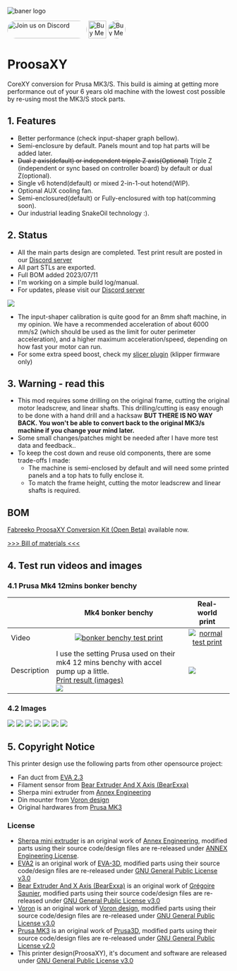![baner logo](./doc/logo/logo.png)

<a href="https://discord.gg/WZVP2HuAag" style="height: 40px !important;"><img src="https://discordapp.com/api/guilds/851371040566673428/widget.png?style=banner2" alt="Join us on Discord" style="height: 40px !important;width: 180px !important;border-radius: 19px !important;" ></a>
<a href='https://ko-fi.com/F1F06RMBO' target='_blank'><img height='36' style='border:0px;height:40px;' src='https://cdn.ko-fi.com/cdn/kofi2.png?v=3' border='0' alt='Buy Me a Coffee at ko-fi.com' /></a>
<a href='https://www.amazon.jp/hz/wishlist/ls/2AHXTCG01RYAZ?ref_=wl_share' target='_blank'><img height='36' style='border:0px;height:40px; !important;border-radius: 19px' src='./doc/logo/buy-me-a-spool.png' border='0' alt='Buy Me a spool at amazon Japan' /></a>

# ProosaXY
CoreXY conversion for Prusa MK3/S. This build is aiming at getting more performance out of your 6 years old machine with the lowest cost possible by re-using most the MK3/S stock parts.

## 1. Features

- Better performance (check input-shaper graph bellow).
- Semi-enclosure by default. Panels mount and top hat parts will be added later.
- ~~Dual z axis(default) or independent tripple Z axis(Optional)~~ Triple Z (independent or sync based on controller board) by default or dual Z(optional).
- Single v6 hotend(default) or mixed 2-in-1-out hotend(WIP).
- Optional AUX cooling fan.
- Semi-enclosured(default) or Fully-enclosured with top hat(comming soon).
- Our industrial leading SnakeOil technology :).

## 2. Status

- All the main parts design are completed. Test print result are posted in our [Discord server](https://discord.gg/WZVP2HuAag)
- All part STLs are exported. 
- Full BOM added 2023/07/11
- I'm working on a simple build log/manual. 
- For updates, please visit our [Discord server](https://discord.gg/WZVP2HuAag)



![](./doc/img/shaper.png)
- The input-shaper calibration is quite good for an 8mm shaft machine, in my opinion. We have a recommended acceleration of about 6000 mm/s2 (which should be used as the limit for outer perimeter acceleration), and a higher maximum acceleration/speed, depending on how fast your motor can run.
- For some extra speed boost, check my [slicer plugin](https://github.com/SnakeOilXY/klipper-dynamic-scv-slicer-post-processing) (klipper firmware only)

## 3. Warning - read this

- This mod requires some drilling on the original frame, cutting the original motor leadscrew, and linear shafts. This drilling/cutting is easy enough to be done with a hand drill and a hacksaw **BUT THERE IS NO WAY BACK. You won't be able to convert back to the original MK3/s machine if you change your mind later.**
- Some small changes/patches might be needed after I have more test data and feedback..
- To keep the cost down and reuse old components, there are some trade-offs I made:
    - The machine is semi-enclosed by default and will need some printed panels and a top hats to fully enclose it.
    - To match the frame height, cutting the motor leadscrew and linear shafts is required.

## BOM

[Fabreeko ProosaXY Conversion Kit (Open Beta)](https://www.fabreeko.com/products/proosa-xy-conversion-for-mk3s-to-core-xy-by-snakeoilxy-open-beta) available now.

[>>> Bill of materials <<<](./doc/BOM/readme.md)

## 4. Test run videos and images

### 4.1 Prusa Mk4 12mins bonker benchy 


<table>
    <thead>
        <tr>
            <th></th>
            <th align="center">Mk4 bonker benchy</th>
            <th align="center">Real-world print</th>
        </tr>
    </thead>
    <tbody>
        <tr>
            <td>Video</td>
            <td align="center"><a href="https://youtu.be/1M5wx4Q0jNs" rel="nofollow">
            <img src="https://img.youtube.com/vi/1M5wx4Q0jNs/0.jpg" alt="bonker benchy test print"/></a></td>
            <td align="center"><a href="https://youtu.be/Dink3JQ" rel="nofollow">
            <img src="https://img.youtube.com/vi/Dink3JQ-bNY/0.jpg" alt="normal test print"/></a></td>
        </tr>
        <tr>
            <td>Description</td>
            <td>I use the setting Prusa used on their mk4 12 mins benchy with accel pump up a little.</br>
            <a href="https://github.com/SnakeOilXY/ProosaXY/tree/master/doc/img/bonker-benchy">Print result (images)</a></br>
            <img src="https://github.com/SnakeOilXY/ProosaXY/blob/master/doc/img/setting_benchy.png?raw=true"></td>
            <td><img src="https://github.com/SnakeOilXY/ProosaXY/blob/master/doc/img/setting_standard.png?raw=true"></td>
        </tr>
    </tbody>
</table>

### 4.2 Images
![](./doc/img/preview-01.jpg)
![](./doc/img/preview-02.jpg)
![](./doc/img/preview-03.jpg)
![](./doc/img/preview-04.jpg)
![](./doc/img/preview-05.jpg)
![](./doc/img/preview-06.jpg)
![](./doc/img/preview-07.jpg)

## 5. Copyright Notice

This printer design use the following parts from other opensource project:
- Fan duct from [EVA 2.3](https://github.com/EVA-3D/eva-main)
- Filament sensor from [Bear Extruder And X Axis (BearExxa)](https://github.com/gregsaun/bear_extruder_and_x_axis)
- Sherpa mini extruder from [Annex Engineering](https://github.com/Annex-Engineering/Sherpa_Mini-Extruder)
- Din mounter from [Voron design](https://github.com/VoronDesign)
- Original hardwares from [Prusa MK3](https://github.com/prusa3d/Original-Prusa-i3)

### License

- [Sherpa mini extruder](https://github.com/Annex-Engineering/Sherpa_Mini-Extruder) is an original work of [Annex Engineering](https://github.com/Annex-Engineering), modified parts using their source code/design files are re-released under [ANNEX Engineering License](https://github.com/Annex-Engineering/ANNEX-Engineering-License-Agreement/blob/main/LICENSE.md).
- [EVA2](https://github.com/EVA-3D/eva-main) is an original work of [EVA-3D](https://github.com/EVA-3D), modified parts using their source code/design files are re-released under [GNU General Public License v3.0](https://github.com/EVA-3D/eva-main/blob/main/LICENSE)
- [Bear Extruder And X Axis (BearExxa)](https://github.com/gregsaun/bear_extruder_and_x_axis) is an original work of [Grégoire Saunier](https://github.com/gregsaun), modified parts using their source code/design files are re-released under [GNU General Public License v3.0](https://github.com/gregsaun/bear_extruder_and_x_axis/blob/master/LICENSE)
- [Voron]() is an original work of [Voron design](https://github.com/VoronDesign), modified parts using their source code/design files are re-released under [GNU General Public License v3.0](https://github.com/VoronDesign/Voron-2/blob/Voron2.4/LICENSE)
- [Prusa MK3](https://github.com/prusa3d/Original-Prusa-i3) is an original work of [Prusa3D](https://github.com/prusa3d), modified parts using their source code/design files are re-released under [GNU General Public License v2.0](https://github.com/prusa3d/Original-Prusa-i3/blob/MK3S/LICENSE)
- This printer design(ProosaXY), it's document and software are released under [GNU General Public License v3.0](https://github.com/SnakeOilXY/ProosaXY/blob/master/LICENSE)
